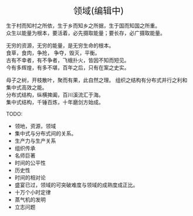 <center><font size=5>领域(编辑中)</font></center>

生于村而知村之所依，生于乡而知乡之所据，生于国而知国之所重。<br/>
众生以能量为根本，要活着，必先摄取能量；要长存，必广摄取能量。<br/>

无穷的资源，无穷的能量，是无穷生命的根本。<br/>
食草，食肉，争抢， 争夺，毁灭，平衡。<br/>
古有不幸者，有不争者，飞蛾扑火，皆因不知而短见。<br/>
今有多辉煌，有多不堪，百年之后，只有在案之史实。<br/>

母子之树，开枝散叶，聚而有果，此自然之理。
组织之结构有分布式并行之利和集中式高效之能。<br/>
分布式结构，纵横捭阖，百川溪流汇于海。<br/>
集中式结构，千锤百炼，十年磨剑方始成。<br/>


TODO: 
* 领地，资源，领域
* 集中式与分布式间的关系。
* 生产力与生产关系
* 组织传承
* 名师巨著
* 时间的公平性
* 历史性
* 时间的相对论
* 盛宴已过，领域的可突破难度与领域的成熟度成正比。
* 十万个小时定律
* 蒸气机的发明
* 立志问题

